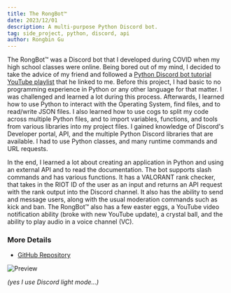 ```yaml
---
title: The RongBot™️
date: 2023/12/01
description: A multi-purpose Python Discord bot.
tag: side_project, python, discord, api
author: Rongbin Gu
---
```


The RongBot™️ was a Discord bot that I developed during COVID when my high school classes were online. Being bored out of my mind, I decided to take the advice of my friend and followed a [Python Discord bot tutorial YouTube playlist](https://www.youtube.com/playlist?list=PL-7Dfw57ZZVRB4N7VWPjmT0Q-2FIMNBMP) that he linked to me. Before this project, I had basic to no programming experience in Python or any other language for that matter. I was challenged and learned a lot during this process. Afterwards, I learned how to use Python to interact with the Operating System, find files, and to read/write JSON files. I also learned how to use cogs to split my code across multiple Python files, and to import variables, functions, and tools from various libraries into my project files. I gained knowledge of Discord's Developer portal, API, and the multiple Python Discord libraries that are available. I had to use Python classes, and many runtime commands and URL requests. 

In the end, I learned a lot about creating an application in Python and using an external API and to read the documentation. The bot supports slash commands and has various functions. It has a VALORANT rank checker, that takes in the RIOT ID of the user as an input and returns an API request with the rank output into the Discord channel. It also has the ability to send and message users, along with the usual moderation commands such as kick and ban. The RongBot™️ also has a few easter eggs, a YouTube video notification ability (broke with new YouTube update), a crystal ball, and the ability to play audio in a voice channel (VC).

### More Details
- [GitHub Repository](https://github.com/Rongbin99/The-RongBot)

![Preview](/images/discord-01.png)

*(yes I use Discord light mode...)*